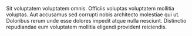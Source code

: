 Sit voluptatem voluptatem omnis. Officiis voluptas voluptatem mollitia voluptas. Aut accusamus sed corrupti nobis architecto molestiae qui ut. Doloribus rerum unde esse dolores impedit atque nulla nesciunt. Distinctio repudiandae eum voluptatem mollitia eligendi provident reiciendis.